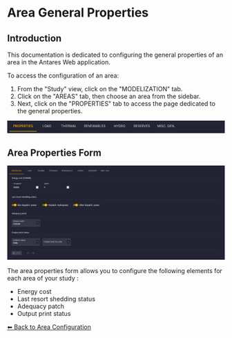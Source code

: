 # Area General Properties

## Introduction

This documentation is dedicated to configuring the general properties of an area in the Antares Web application.

To access the configuration of an area:

1. From the "Study" view, click on the "MODELIZATION" tab.
2. Click on the "AREAS" tab, then choose an area from the sidebar.
3. Next, click on the "PROPERTIES" tab to access the page dedicated to the general properties.

![01-properties-tab.png](../../../assets/media/user-guide/study/areas/01-properties-tab.png)

## Area Properties Form

![01-properties-form.png](../../../assets/media/user-guide/study/areas/01-properties-form.png)

The area properties form allows you to configure the following elements for each area of your study :

- Energy cost
- Last resort shedding status
- Adequacy patch
- Output print status

[⬅ Back to Area Configuration](../02-areas.md)
